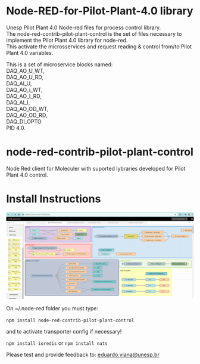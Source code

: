 # Node-RED-for-Pilot-Plant-4.0 library   
Unesp Pilot Plant 4.0 Node-red files for process control library.   
The node-red-contrib-pilot-plant-control is the set of files necessary to implement the Pilot Plant 4.0 library for node-red.   
This activate the microsservices and request reading & control from/to Pilot Plant 4.0 variables.   

This is a set of microservice blocks named:      
DAQ_AO_U_WT,  
DAQ_AO_U_RD,   
DAQ_AI_U,   
DAQ_AO_i_WT,   
DAQ_AO_I_RD,   
DAQ_AI_I,   
DAQ_AO_OD_WT,   
DAQ_AO_OD_RD,   
DAQ_DI_OPTO  
PID 4.0.  

# node-red-contrib-pilot-plant-control   
Node Red client for Moleculer with suported lybraries developed for Pilot Plant 4.0 control.   

# Install Instructions

![My Image](src/docs/Node-RED-overview.png)

On ~/.node-red folder you must type:

```npm install node-red-contrib-pilot-plant-control```

and to activate transporter config if necessary!   

```npm install ioredis``` or ```npm install nats```   

Please test and provide feedback to: eduardo.viana@unesp.br   

